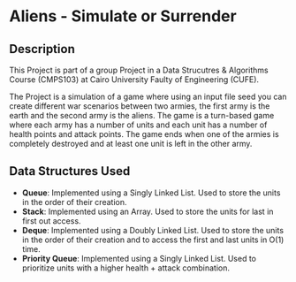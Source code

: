 # Aliens - Simulate or Surrender 


## Description 
This Project is part of a group Project in a Data Strucutres & Algorithms Course (CMPS103) at Cairo University Faulty of Engineering (CUFE).

The Project is a simulation of a game where using an input file seed you can create different war scenarios between two armies, the first army is the earth and the second army is the aliens. The game is a turn-based game where each army has a number of units and each unit has a number of health points and attack points. The game ends when one of the armies is completely destroyed and at least one unit is left in the other army.


## Data Structures Used
- **Queue**: Implemented using a Singly Linked List. Used to store the units in the order of their creation.
- **Stack**: Implemented using an Array. Used to store the units for last in first out access.
- **Deque**: Implemented using a Doubly Linked List. Used to store the units in the order of their creation and to access the first and last units in O(1) time.
- **Priority Queue**: Implemented using a Singly Linked List. Used to prioritize units with a higher health + attack combination.